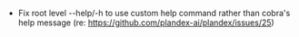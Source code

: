 - Fix root level --help/-h to use custom help command rather than cobra's help message (re: https://github.com/plandex-ai/plandex/issues/25)